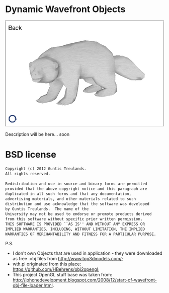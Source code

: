 Dynamic Wavefront Objects
==============

![PreviewImage](https://github.com/GuntisTreulands/dwo/blob/master/wolverine.png?raw=true)


Description will be here... soon


BSD license
===

	Copyright (c) 2012 Guntis Treulands.
	All rights reserved.

	Redistribution and use in source and binary forms are permitted
	provided that the above copyright notice and this paragraph are
	duplicated in all such forms and that any documentation,
	advertising materials, and other materials related to such
	distribution and use acknowledge that the software was developed
	by Guntis Treulands.  The name of the
	University may not be used to endorse or promote products derived
	from this software without specific prior written permission.
	THIS SOFTWARE IS PROVIDED ``AS IS'' AND WITHOUT ANY EXPRESS OR
	IMPLIED WARRANTIES, INCLUDING, WITHOUT LIMITATION, THE IMPLIED
	WARRANTIES OF MERCHANTABILITY AND FITNESS FOR A PARTICULAR PURPOSE.
	

P.S. 
 - I don't own Objects that are used in application - they were downloaded as free .obj files from http://www.top3dmodels.com/;
 - wth.pl originated from this place: https://github.com/HBehrens/obj2opengl;
 - This project OpenGL stuff base was taken from: http://iphonedevelopment.blogspot.com/2008/12/start-of-wavefront-obj-file-loader.html.